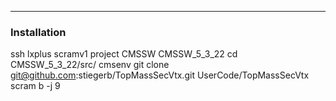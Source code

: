 ------------------------------------------------------
### Installation 

ssh lxplus
scramv1 project CMSSW CMSSW_5_3_22
cd CMSSW_5_3_22/src/
cmsenv
git clone git@github.com:stiegerb/TopMassSecVtx.git UserCode/TopMassSecVtx
scram b -j 9


